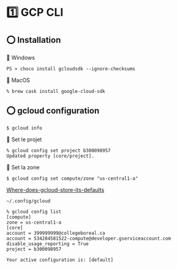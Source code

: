 # :one: GCP CLI

## :o: Installation

:pushpin: Windows

```
PS > choco install gcloudsdk --ignore-checksums
```

:pushpin: MacOS

```
% brew cask install google-cloud-sdk
```


## :o: gcloud configuration

```
$ gcloud info
```

:round_pushpin: Set le projet

```
% gcloud config set project b300098957
Updated property [core/project].
```

:round_pushpin: Set la zone

```
$ gcloud config set compute/zone "us-central1-a"
```

[Where-does-gcloud-store-its-defaults](https://stackoverflow.com/questions/49212350/where-does-gcloud-store-its-defaults)

```
~/.config/gcloud
```

```
% gcloud config list                      
[compute]
zone = us-central1-a
[core]
account = 399999999@collegeboreal.ca
account = 534284581522-compute@developer.gserviceaccount.com
disable_usage_reporting = True
project = b300098957

Your active configuration is: [default]
```

